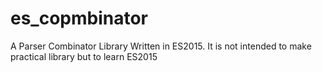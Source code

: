 # es_copmbinator
A Parser Combinator Library Written in ES2015.  It is not intended to make practical library but to learn ES2015
